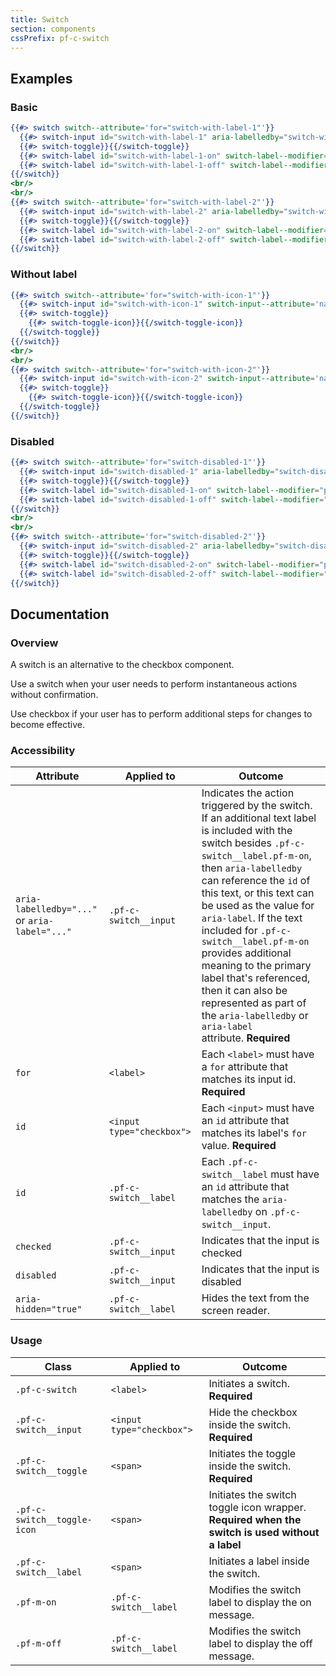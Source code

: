 ```yaml
---
title: Switch
section: components
cssPrefix: pf-c-switch
---
```


## Examples
### Basic
```hbs
{{#> switch switch--attribute='for="switch-with-label-1"'}}
  {{#> switch-input id="switch-with-label-1" aria-labelledby="switch-with-label-1-on" switch-input--attribute='name="switchExample1" checked'}}{{/switch-input}}
  {{#> switch-toggle}}{{/switch-toggle}}
  {{#> switch-label id="switch-with-label-1-on" switch-label--modifier="pf-m-on" switch-label--attribute='aria-hidden="true"'}}Message when on{{/switch-label}}
  {{#> switch-label id="switch-with-label-1-off" switch-label--modifier="pf-m-off" switch-label--attribute='aria-hidden="true"'}}Message when off{{/switch-label}}
{{/switch}}
<br/>
<br/>
{{#> switch switch--attribute='for="switch-with-label-2"'}}
  {{#> switch-input id="switch-with-label-2" aria-labelledby="switch-with-label-2-on" switch-input--attribute='name="switchExample2"'}}{{/switch-input}}
  {{#> switch-toggle}}{{/switch-toggle}}
  {{#> switch-label id="switch-with-label-2-on" switch-label--modifier="pf-m-on" switch-label--attribute='aria-hidden="true"'}}Message when on{{/switch-label}}
  {{#> switch-label id="switch-with-label-2-off" switch-label--modifier="pf-m-off" switch-label--attribute='aria-hidden="true"'}}Message when off{{/switch-label}}
{{/switch}}
```

### Without label
```hbs
{{#> switch switch--attribute='for="switch-with-icon-1"'}}
  {{#> switch-input id="switch-with-icon-1" switch-input--attribute='name="switchExample3" checked'}}{{/switch-input}}
  {{#> switch-toggle}}
    {{#> switch-toggle-icon}}{{/switch-toggle-icon}}
  {{/switch-toggle}}
{{/switch}}
<br/>
<br/>
{{#> switch switch--attribute='for="switch-with-icon-2"'}}
  {{#> switch-input id="switch-with-icon-2" switch-input--attribute='name="switchExample4"'}}{{/switch-input}}
  {{#> switch-toggle}}
    {{#> switch-toggle-icon}}{{/switch-toggle-icon}}
  {{/switch-toggle}}
{{/switch}}
```

### Disabled
```hbs
{{#> switch switch--attribute='for="switch-disabled-1"'}}
  {{#> switch-input id="switch-disabled-1" aria-labelledby="switch-disabled-1-on" switch-input--attribute='name="switchExample5" disabled checked'}}{{/switch-input}}
  {{#> switch-toggle}}{{/switch-toggle}}
  {{#> switch-label id="switch-disabled-1-on" switch-label--modifier="pf-m-on" switch-label--attribute='aria-hidden="true"'}}Message when on{{/switch-label}}
  {{#> switch-label id="switch-disabled-1-off" switch-label--modifier="pf-m-off" switch-label--attribute='aria-hidden="true"'}}Message when off{{/switch-label}}
{{/switch}}
<br/>
<br/>
{{#> switch switch--attribute='for="switch-disabled-2"'}}
  {{#> switch-input id="switch-disabled-2" aria-labelledby="switch-disabled-2-on" switch-input--attribute='name="switchExample6" disabled'}}{{/switch-input}}
  {{#> switch-toggle}}{{/switch-toggle}}
  {{#> switch-label id="switch-disabled-2-on" switch-label--modifier="pf-m-on" switch-label--attribute='aria-hidden="true"'}}Message when on{{/switch-label}}
  {{#> switch-label id="switch-disabled-2-off" switch-label--modifier="pf-m-off" switch-label--attribute='aria-hidden="true"'}}Message when off{{/switch-label}}
{{/switch}}
```

## Documentation
### Overview
A switch is an alternative to the checkbox component.

Use a switch when your user needs to perform instantaneous actions without confirmation.

Use checkbox if your user has to perform additional steps for changes to become effective.

### Accessibility
| Attribute | Applied to | Outcome |
| -- | -- | -- |
| `aria-labelledby="..."` or `aria-label="..."` | `.pf-c-switch__input` | Indicates the action triggered by the switch. If an additional text label is included with the switch besides `.pf-c-switch__label.pf-m-on`, then `aria-labelledby` can reference the `id` of this text, or this text can be used as the value for `aria-label`. If the text included for `.pf-c-switch__label.pf-m-on` provides additional meaning to the primary label that's referenced, then it can also be represented as part of the `aria-labelledby` or `aria-label` attribute. **Required** |
| `for` | `<label>` | Each `<label>` must have a `for` attribute that matches its input id. **Required** |
| `id` | `<input type="checkbox">` | Each `<input>` must have an `id` attribute that matches its label's `for` value. **Required** |
| `id` | `.pf-c-switch__label` | Each `.pf-c-switch__label` must have an `id` attribute that matches the `aria-labelledby` on `.pf-c-switch__input`. |
| `checked` | `.pf-c-switch__input` |  Indicates that the input is checked |
| `disabled` | `.pf-c-switch__input` |  Indicates that the input is disabled |
| `aria-hidden="true"` | `.pf-c-switch__label` | Hides the text from the screen reader. |

### Usage
| Class | Applied to | Outcome |
| -- | -- | -- |
| `.pf-c-switch` | `<label>` |  Initiates a switch. **Required**  |
| `.pf-c-switch__input` | `<input type="checkbox">` |  Hide the checkbox inside the switch. **Required**  |
| `.pf-c-switch__toggle` | `<span>` |  Initiates the toggle inside the switch. **Required**  |
| `.pf-c-switch__toggle-icon` | `<span>` | Initiates the switch toggle icon wrapper. **Required when the switch is used without a label** |
| `.pf-c-switch__label` | `<span>` |  Initiates a label inside the switch. |
| `.pf-m-on` | `.pf-c-switch__label` | Modifies the switch label to display the on message. |
| `.pf-m-off` | `.pf-c-switch__label` | Modifies the switch label to display the off message. |

